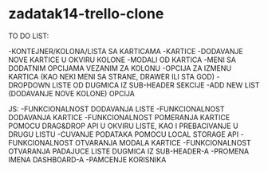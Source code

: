 # zadatak14-trello-clone
TO DO LIST:

-KONTEJNER/KOLONA/LISTA SA KARTICAMA
-KARTICE
-DODAVANJE NOVE KARTICE U OKVIRU KOLONE
-MODALI OD KARTICA
-MENI SA DODATNIM OPCIJAMA VEZANIM ZA KOLONU
-OPCIJA ZA IZMENU KARTICA (KAO NEKI MENI SA STRANE, DRAWER ILI STA GOD)
-DROPDOWN LISTE OD DUGMICA IZ SUB-HEADER SEKCIJE
-ADD NEW LIST (DODAVANJE NOVE KOLONE) OPCIJA

JS:
-FUNKCIONALNOST DODAVANJA LISTE
-FUNKCIONALNOST DODAVANJA KARTICE
-FUNKCIONALNOST POMERANJA KARTICE POMOCU DRAG&DROP API U OKVIRU LISTE, KAO I PREBACIVANJE U DRUGU LISTU
-CUVANJE PODATAKA POMOCU LOCAL STORAGE API
-FUNKCIONALNOST OTVARANJA MODALA KARTICE
-FUNKCIONALNOST OTVARANJA PADAJUCE LISTE DUGMICA IZ SUB-HEADER-A
-PROMENA IMENA DASHBOARD-A 
-PAMCENJE KORISNIKA
